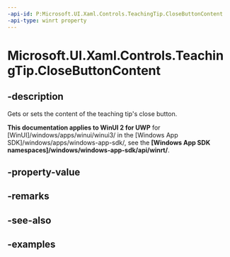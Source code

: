 ```yaml
---
-api-id: P:Microsoft.UI.Xaml.Controls.TeachingTip.CloseButtonContent
-api-type: winrt property
---
```


# Microsoft.UI.Xaml.Controls.TeachingTip.CloseButtonContent

<!--
public object CloseButtonContent { get; set; }
-->

## -description

Gets or sets the content of the teaching tip's close button.

**This documentation applies to WinUI 2 for UWP** for [WinUI]/windows/apps/winui/winui3/ in the [Windows App SDK]/windows/apps/windows-app-sdk/, see the **[Windows App SDK namespaces]/windows/windows-app-sdk/api/winrt/**.

## -property-value

## -remarks

## -see-also

## -examples

